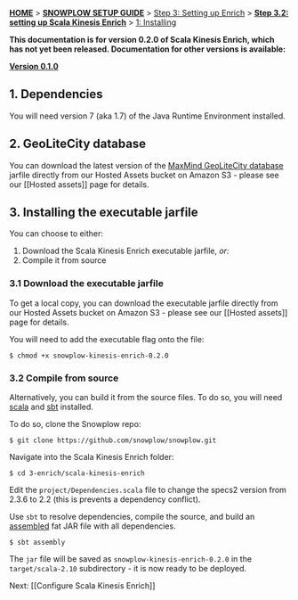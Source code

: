 <a name="top" />

[**HOME**](Home) > [**SNOWPLOW SETUP GUIDE**](Setting-up-Snowplow) > [Step 3: Setting up Enrich](Setting-up-enrich) > [**Step 3.2: setting up Scala Kinesis Enrich**](Setting-up-Scala-Kinesis-Enrich) > [1: Installing ](Install-Scala-Kinesis-Enrich)

**This documentation is for version 0.2.0 of Scala Kinesis Enrich, which has not yet been released. Documentation for other versions is available:**

**[Version 0.1.0][v0.1]**

## 1. Dependencies

You will need version 7 (aka 1.7) of the Java Runtime Environment installed.

## 2. GeoLiteCity database

You can download the latest version of the [MaxMind GeoLiteCity database][geolite] jarfile directly from our Hosted Assets bucket on Amazon S3 - please see our [[Hosted assets]] page for details.

## 3. Installing the executable jarfile

You can choose to either:

1. Download the Scala Kinesis Enrich executable jarfile, _or:_
2. Compile it from source

### 3.1 Download the executable jarfile

To get a local copy, you can download the executable jarfile directly from our Hosted Assets bucket on Amazon S3 - please see our [[Hosted assets]] page for details.

You will need to add the executable flag onto the file:

    $ chmod +x snowplow-kinesis-enrich-0.2.0

### 3.2 Compile from source

Alternatively, you can build it from the source files. To do so, you will need [scala][scala] and [sbt][sbt] installed. 

To do so, clone the Snowplow repo:

	$ git clone https://github.com/snowplow/snowplow.git

Navigate into the Scala Kinesis Enrich folder:

	$ cd 3-enrich/scala-kinesis-enrich

Edit the `project/Dependencies.scala` file to change the specs2 version from 2.3.6 to 2.2 (this is prevents a dependency conflict).

Use `sbt` to resolve dependencies, compile the source, and build an [assembled][assembly] fat JAR file with all dependencies.

	$ sbt assembly

The `jar` file will be saved as `snowplow-kinesis-enrich-0.2.0` in the `target/scala-2.10` subdirectory - it is now ready to be deployed.

Next: [[Configure Scala Kinesis Enrich]]

[scala]: http://scala-lang.org/
[sbt]: http://www.scala-sbt.org/
[assembly]: https://github.com/softprops/assembly-sbt

[geolite]: http://dev.maxmind.com/geoip/legacy/geolite/?rld=snowplow
[v0.1]: https://github.com/snowplow/snowplow/wiki/Install-Scala-Kinesis-Enrich-v0.1
